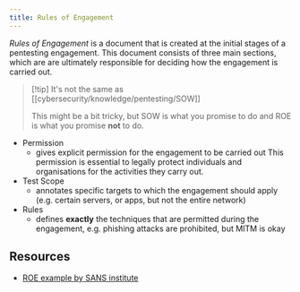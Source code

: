 ```yaml
---
title: Rules of Engagement
---
```


_Rules of Engagement_ is a document that is created at the initial stages of a pentesting engagement. This document consists of three main sections, which are are ultimately responsible for deciding how the engagement is carried out.

> [!tip] It's not the same as [[cybersecurity/knowledge/pentesting/SOW]]
>
> This might be a bit tricky, but SOW is what you promise to do and ROE is what you promise **not** to do.

- Permission
  - gives explicit permission for the engagement to be carried out This permission is essential to legally protect individuals and organisations for the activities they carry out.
- Test Scope
  - annotates specific targets to which the engagement should apply (e.g. certain servers, or apps, but not the entire network)
- Rules
  - defines **exactly** the techniques that are permitted during the engagement, e.g. phishing attacks are prohibited, but MITM is okay

## Resources

- [ROE example by SANS institute](https://sansorg.egnyte.com/dl/bF4I3yCcnt/)
